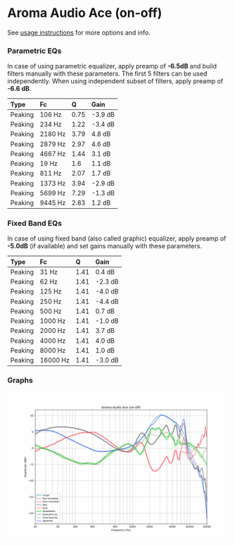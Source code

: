 # Aroma Audio Ace (on-off)
See [usage instructions](https://github.com/jaakkopasanen/AutoEq#usage) for more options and info.

### Parametric EQs
In case of using parametric equalizer, apply preamp of **-6.5dB** and build filters manually
with these parameters. The first 5 filters can be used independently.
When using independent subset of filters, apply preamp of **-6.6 dB**.

| Type    | Fc      |    Q | Gain    |
|:--------|:--------|:-----|:--------|
| Peaking | 106 Hz  | 0.75 | -3.9 dB |
| Peaking | 234 Hz  | 1.22 | -3.4 dB |
| Peaking | 2180 Hz | 3.79 | 4.8 dB  |
| Peaking | 2879 Hz | 2.97 | 4.6 dB  |
| Peaking | 4667 Hz | 1.44 | 3.1 dB  |
| Peaking | 19 Hz   | 1.6  | 1.1 dB  |
| Peaking | 811 Hz  | 2.07 | 1.7 dB  |
| Peaking | 1373 Hz | 3.94 | -2.9 dB |
| Peaking | 5699 Hz | 7.29 | -1.3 dB |
| Peaking | 9445 Hz | 2.83 | 1.2 dB  |

### Fixed Band EQs
In case of using fixed band (also called graphic) equalizer, apply preamp of **-5.0dB**
(if available) and set gains manually with these parameters.

| Type    | Fc       |    Q | Gain    |
|:--------|:---------|:-----|:--------|
| Peaking | 31 Hz    | 1.41 | 0.4 dB  |
| Peaking | 62 Hz    | 1.41 | -2.3 dB |
| Peaking | 125 Hz   | 1.41 | -4.0 dB |
| Peaking | 250 Hz   | 1.41 | -4.4 dB |
| Peaking | 500 Hz   | 1.41 | 0.7 dB  |
| Peaking | 1000 Hz  | 1.41 | -1.0 dB |
| Peaking | 2000 Hz  | 1.41 | 3.7 dB  |
| Peaking | 4000 Hz  | 1.41 | 4.0 dB  |
| Peaking | 8000 Hz  | 1.41 | 1.0 dB  |
| Peaking | 16000 Hz | 1.41 | -3.0 dB |

### Graphs
![](./Aroma%20Audio%20Ace%20(on-off).png)